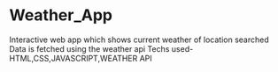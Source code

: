 # Weather_App

Interactive web app which shows current weather of location searched<br>
Data is fetched using the weather api
Techs used- HTML,CSS,JAVASCRIPT,WEATHER API
